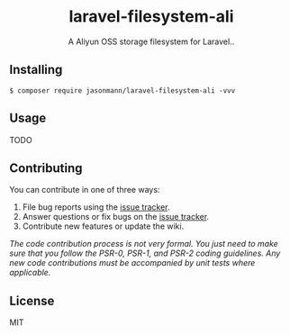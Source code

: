 <h1 align="center"> laravel-filesystem-ali </h1>

<p align="center"> A Aliyun OSS storage filesystem for Laravel..</p>


## Installing

```shell
$ composer require jasonmann/laravel-filesystem-ali -vvv
```

## Usage

TODO

## Contributing

You can contribute in one of three ways:

1. File bug reports using the [issue tracker](https://github.com/jasonmann/laravel-filesystem-ali/issues).
2. Answer questions or fix bugs on the [issue tracker](https://github.com/jasonmann/laravel-filesystem-ali/issues).
3. Contribute new features or update the wiki.

_The code contribution process is not very formal. You just need to make sure that you follow the PSR-0, PSR-1, and PSR-2 coding guidelines. Any new code contributions must be accompanied by unit tests where applicable._

## License

MIT